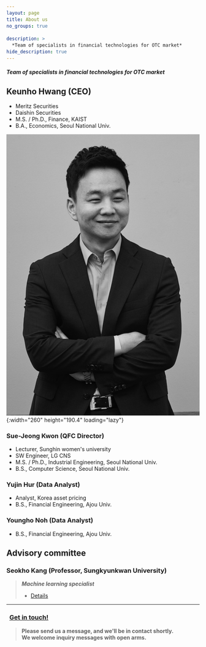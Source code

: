 ```yaml
---
layout: page
title: About us
no_groups: true

description: >
  *Team of specialists in financial technologies for OTC market*
hide_description: true
--- 
```


#### *Team of specialists in financial technologies for OTC market*

<!-- members -->
## Keunho Hwang (CEO) 
* Meritz Securities     <br>
* Daishin Securities    <br>
* M.S. / Ph.D., Finance, KAIST <br>
* B.A., Economics, Seoul National Univ.

![Screenshot](../assets/img/blog/1.jpg){:width="260" height="190.4" loading="lazy"}

### Sue-Jeong Kwon (QFC Director)
* Lecturer, Sunghin women's university
* SW Engineer, LG CNS
* M.S. / Ph.D., Industrial Engineering, Seoul National Univ.
* B.S., Computer Science, Seoul National Univ.

### Yujin Hur (Data Analyst)
* Analyst, Korea asset pricing     
* B.S., Financial Engineering, Ajou Univ. 


### Youngho Noh (Data Analyst)
* B.S., Financial Engineering, Ajou Univ. 


## **Advisory committee**
### Seokho Kang (Professor, Sungkyunkwan University)
> ***Machine learning specialist***
> * [Details](https://sites.google.com/view/skkudm/people/professor)

<hr>

### <i class="fa fa-envelope-o fa-2x"></i> &nbsp; [Get in touch!](mailto:admin@qvious.com)
> **Please send us a message, and we'll be in contact shortly. <br> We welcome inquiry messages with open arms.**     
